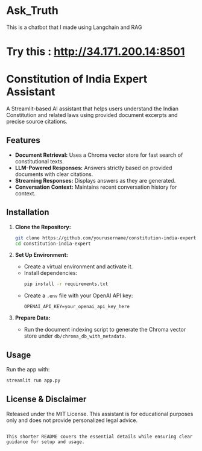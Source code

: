 # Ask_Truth
This is a chatbot that I made using Langchain and RAG 

# Try this : http://34.171.200.14:8501

# Constitution of India Expert Assistant

A Streamlit-based AI assistant that helps users understand the Indian Constitution and related laws using provided document excerpts and precise source citations.

## Features
- **Document Retrieval:** Uses a Chroma vector store for fast search of constitutional texts.
- **LLM-Powered Responses:** Answers strictly based on provided documents with clear citations.
- **Streaming Responses:** Displays answers as they are generated.
- **Conversation Context:** Maintains recent conversation history for context.

## Installation
1. **Clone the Repository:**
   ```bash
   git clone https://github.com/yourusername/constitution-india-expert.git
   cd constitution-india-expert
   ```

2. **Set Up Environment:**
   - Create a virtual environment and activate it.
   - Install dependencies:
     ```bash
     pip install -r requirements.txt
     ```
   - Create a `.env` file with your OpenAI API key:
     ```env
     OPENAI_API_KEY=your_openai_api_key_here
     ```

3. **Prepare Data:**
   - Run the document indexing script to generate the Chroma vector store under `db/chroma_db_with_metadata`.

## Usage
Run the app with:
```bash
streamlit run app.py
```


## License & Disclaimer
Released under the MIT License. This assistant is for educational purposes only and does not provide personalized legal advice.
```

This shorter README covers the essential details while ensuring clear guidance for setup and usage.
